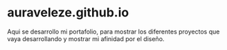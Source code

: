 # auraveleze.github.io
Aqui se desarrollo mi portafolio, para mostrar los diferentes proyectos que vaya desarrollando y mostrar mi afinidad por el diseño.
